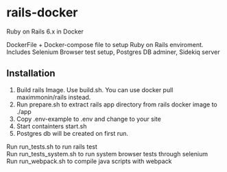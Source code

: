 # rails-docker
Ruby on Rails 6.x in Docker

DockerFile + Docker-compose file to setup Ruby on Rails enviroment.
Includes Selenium Browser test setup, Postgres DB adminer, Sidekiq server

## Installation
1. Build rails Image. Use build.sh. You can use docker pull maximmonin/rails instead.   
2. Run prepare.sh to extract rails app directory from rails docker image to ./app   
3. Copy .env-example to .env and change to your site   
4. Start containters start.sh   
5. Postgres db will be created on first run.   

Run run_tests.sh to run rails test   
Run run_tests_system.sh to run system browser tests through selenium   
Run run_webpack.sh to compile java scripts with webpack   
